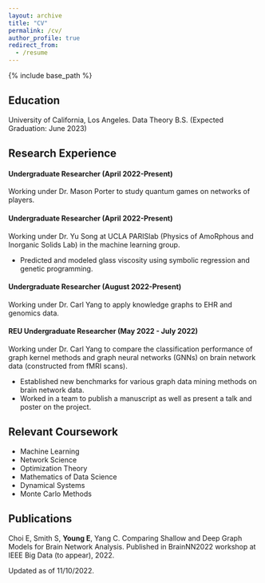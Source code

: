 ```yaml
---
layout: archive
title: "CV"
permalink: /cv/
author_profile: true
redirect_from:
  - /resume
---
```


{% include base_path %}

## Education

University of California, Los Angeles. Data Theory B.S. (Expected Graduation: June 2023)

## Research Experience

#### Undergraduate Researcher (April 2022-Present)

Working under Dr. Mason Porter to study quantum games on networks of players. 

#### Undergraduate Researcher (April 2022-Present)

Working under Dr. Yu Song at UCLA PARISlab (Physics of AmoRphous and Inorganic Solids Lab) in the machine learning group. 
- Predicted and modeled glass viscosity using symbolic regression and genetic programming.

#### Undergraduate Researcher (August 2022-Present)

Working under Dr. Carl Yang to apply knowledge graphs to EHR and genomics data. 

#### REU Undergraduate Researcher (May 2022 - July 2022)

Working under Dr. Carl Yang to compare the classification performance of graph kernel methods and graph neural networks (GNNs) on brain network data (constructed from fMRI scans). 
- Established new benchmarks for various graph data mining methods on brain network data.
- Worked in a team to publish a manuscript as well as present a talk and poster on the project.


## Relevant Coursework

- Machine Learning
- Network Science
- Optimization Theory
- Mathematics of Data Science
- Dynamical Systems
- Monte Carlo Methods

## Publications

Choi E, Smith S, **Young E**, Yang C. Comparing Shallow and Deep Graph Models for Brain Network Analysis. Published in BrainNN2022 workshop at IEEE Big Data (to appear), 2022.

Updated as of 11/10/2022.
